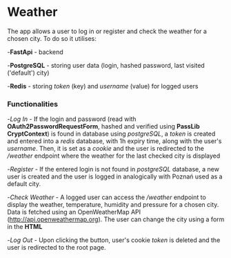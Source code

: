 # Weather
The app allows a user to log in or register and check the weather for a chosen city. To do so it utilises:

-**FastApi** - backend

-**PostgreSQL** - storing user data (login, hashed password, last visited ('default') city)

-**Redis** - storing *token* (key) and *username* (value) for logged users

### Functionalities
-*Log In* - If the login and password (read with **OAuth2PasswordRequestForm**, hashed and verified using **PassLib CryptContext**) is found in database using *postgreSQL*, a *token* is created and entered into a *redis* database, with 1h expiry time, along with the user's *username*. Then, it is set as a *cookie* and the user is redirected to the */weather* endpoint where the weather for the last checked city is displayed

-*Register* - If the entered login is not found in *postgreSQL* database, a new user is created and the user is logged in analogically with Poznań used as a default city.

-*Check Weather* - A logged user can access the */weather* endpoint to display the weather, temperature, humidity and pressure for a chosen city. Data is fetched using an OpenWeatherMap API (http://api.openweathermap.org). The user can change the city using a form in the **HTML**

-*Log Out* - Upon clicking the button, user's cookie *token* is deleted and the user is redirected to the root page.
